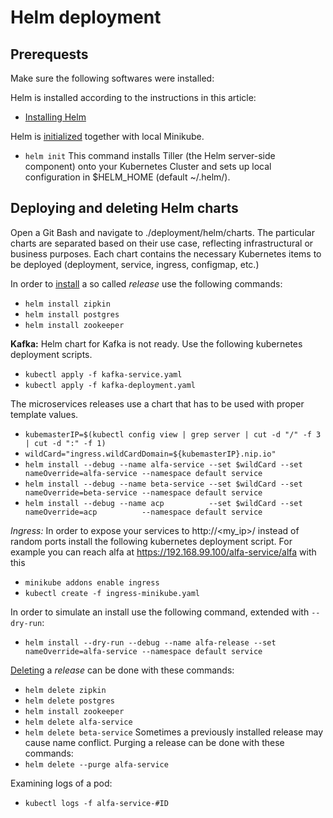 # Helm deployment

## Prerequests

Make sure the following softwares were installed:

Helm is installed according to the instructions in this article:

- [Installing Helm](https://docs.helm.sh/using_helm/#installing-helm)

Helm is [initialized](https://docs.helm.sh/helm/#helm-init) together with local Minikube.
- `helm init`
This command installs Tiller (the Helm server-side component) onto your Kubernetes Cluster and sets up local configuration in $HELM_HOME (default ~/.helm/).

## Deploying and deleting Helm charts

Open a Git Bash and navigate to ./deployment/helm/charts.
The particular charts are separated based on their use case, reflecting infrastructural or business purposes.
Each chart contains the necessary Kubernetes items to be deployed (deployment, service, ingress, configmap, etc.)

In order to [install](https://docs.helm.sh/helm/#helm-install) a so called _release_ use the following commands:
- `helm install zipkin`
- `helm install postgres`
- `helm install zookeeper`

__Kafka:__ Helm chart for Kafka is not ready. Use the following kubernetes deployment scripts.

- `kubectl apply -f kafka-service.yaml`
- `kubectl apply -f kafka-deployment.yaml`

The microservices releases use a chart that has to be used with proper template values.
- `kubemasterIP=$(kubectl config view | grep server | cut -d "/" -f 3 | cut -d ":" -f 1)`
- `wildCard="ingress.wildCardDomain=${kubemasterIP}.nip.io"`
- `helm install --debug --name alfa-service --set $wildCard --set nameOverride=alfa-service --namespace default service`
- `helm install --debug --name beta-service --set $wildCard --set nameOverride=beta-service --namespace default service`
- `helm install --debug --name acp          --set $wildCard --set nameOverride=acp          --namespace default service`

_Ingress:_ In order to expose your services to http://<my_ip>/<service-name> instead of random ports install the following kubernetes deployment script.
For example you can reach alfa at https://192.168.99.100/alfa-service/alfa with this
- `minikube addons enable ingress`
- `kubectl create -f ingress-minikube.yaml`

In order to simulate an install use the following command, extended with `--dry-run`:
- `helm install --dry-run --debug --name alfa-release --set nameOverride=alfa-service --namespace default service`

[Deleting](https://docs.helm.sh/helm/#helm-delete) a _release_ can be done with these commands:
- `helm delete zipkin`
- `helm delete postgres`
- `helm install zookeeper`
- `helm delete alfa-service`
- `helm delete beta-service`
Sometimes a previously installed release may cause name conflict. Purging a release can be done with these commands:
- `helm delete --purge alfa-service`

Examining logs of a pod:
- `kubectl logs -f alfa-service-#ID`
